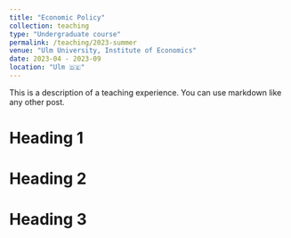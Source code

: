 ```yaml
---
title: "Economic Policy"
collection: teaching
type: "Undergraduate course"
permalink: /teaching/2023-summer
venue: "Ulm University, Institute of Economics"
date: 2023-04 - 2023-09
location: "Ulm 🇩🇪"
---
```


This is a description of a teaching experience. You can use markdown like any other post.

Heading 1
======

Heading 2
======

Heading 3
======
